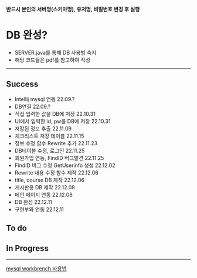 **반드시 본인의 서버명(스키마명), 유저명, 비밀번호 변경 후 실행**

# DB 완성?
- SERVER.java를 통해 DB 사용법 숙지
- 해당 코드들은 pdf를 참고하여 작성
---
## Success
- Intellij mysql 연동                             22.09.?
- DB연결                                          22.09.?
- 직접 입력한 값을 DB에 저장                        22.10.31
- UI에서 입력한 id, pw를 DB에 저장                 22.10.31
- 저장된 정보 추출                                 22.11.09
- 체크리스트 저장 테이블                           22.11.15
- 정보 수정 함수 Rewrite 추가                     22.11.23
- DB테이블 수정, 로그인                           22.11.25
- 회원가입 연동, FindID 버그발견                  22.11.25
- FindID 버그 수정 GetUserinfo 생성               22.12.02
- Rewrite 내용 수정 함수 제작                     22.12.06
- title, course DB 제작                          22.12.06
- 게시판용 DB 제작                                22.12.08
- 메인 페이지 연동                                22.12.08
- DB 완성                                         22.12.11
- 구현부와 연동                                   22.12.11

## To do

## In Progress
---
[mysql workbrench 사용법](https://post.naver.com/viewer/postView.naver?volumeNo=31829227&memberNo=1085064)
